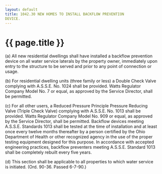 ```yaml
---
layout: default 
title: 1042.30 NEW HOMES TO INSTALL BACKFLOW PREVENTION
DEVICE.
---
```


{{ page.title }}
================

​(a) All new residential dwellings shall have installed a backflow
prevention device on all water service laterals by the property owner,
immediately upon entry to the structure to be served and prior to any
point of connection or usage.

​(b) For residential dwelling units (three family or less) a Double
Check Valve complying with A.S.S.E. No. 1024 shall be provided. Watts
Regulator Company Model No. 7 or equal, as approved by the Service
Director, shall be permitted.

​(c) For all other users, a Reduced Pressure Principle Pressure Reducing
Valve (Triple Check Valve) complying with A.S.S.E. No. 1013 shall be
provided. Watts Regulator Company Model No. 909 or equal, as approved by
the Service Director, shall be permitted. Backflow devices meeting
A.S.S.E. Standards 1013 shall be tested at the time of installation and
at least once every twelve months thereafter by a person certified by
the Ohio Department of Health or other recognized agency in the use of
the proper testing equipment designed for this purpose. In accordance
with accepted engineering practices, backflow preventers meeting
A.S.S.E. Standard 1013 shall be completely rebuilt every five years.

​(d) This section shall be applicable to all properties to which water
service is initiated. (Ord. 90-36. Passed 6-7-90.)
